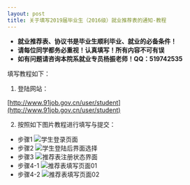 ```yaml
---
layout: post
title: 关于填写2019届毕业生（2016级）就业推荐表的通知-教程
---
```


* **就业推荐表、协议书是毕业生顺利毕业、就业的必备条件！**
* **请每位同学都务必重视！认真填写！所有内容不可有误**
* **如有问题请咨询本院系就业专员杨振老师！QQ：519742535**

<!--more-->

填写教程如下：
1. 登陆网站：

[http://www.91job.gov.cn/user/student](http://www.91job.gov.cn/user/student)

2. 按照如下图片教程进行填写与提交：

* 步骤1
![学生登录页面](https://raw.githubusercontent.com/zhenyangleo/zhenyangleo.github.io/master/post-image/20171103_01_%E5%AD%A6%E7%94%9F%E7%99%BB%E5%BD%95%E9%A1%B5%E9%9D%A2.png)
* 步骤2
![学生登陆后界面选择](https://raw.githubusercontent.com/zhenyangleo/zhenyangleo.github.io/master/post-image/20171103_02_%E5%AD%A6%E7%94%9F%E7%99%BB%E9%99%86%E5%90%8E%E7%95%8C%E9%9D%A2%E9%80%89%E6%8B%A9.png)
* 步骤3
![推荐表注册状态界面](https://raw.githubusercontent.com/zhenyangleo/zhenyangleo.github.io/master/post-image/20171103_03_%E6%8E%A8%E8%8D%90%E8%A1%A8%E6%B3%A8%E5%86%8C%E7%8A%B6%E6%80%81%E7%95%8C%E9%9D%A2.png)
* 步骤4-1
![推荐表填写页面01](https://raw.githubusercontent.com/zhenyangleo/zhenyangleo.github.io/master/post-image/20171103_04_%E6%8E%A8%E8%8D%90%E8%A1%A8%E5%A1%AB%E5%86%99%E9%A1%B5%E9%9D%A201.png)
* 步骤4-2
![推荐表填写页面02](https://raw.githubusercontent.com/zhenyangleo/zhenyangleo.github.io/master/post-image/20171103_05_%E6%8E%A8%E8%8D%90%E8%A1%A8%E5%A1%AB%E5%86%99%E9%A1%B5%E9%9D%A202.png)

